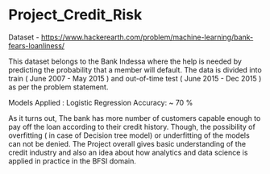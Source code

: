 # Project_Credit_Risk
Dataset - https://www.hackerearth.com/problem/machine-learning/bank-fears-loanliness/

This dataset belongs to the Bank Indessa where the help is needed by predicting the probability that a member will default. The data is divided into train ( June 2007 - May 2015 ) and out-of-time test ( June 2015 - Dec 2015 ) as per the problem statement.

Models Applied : Logistic Regression Accuracy: ~ 70 %

As it turns out, The bank has more number of customers capable enough to pay off the loan according to their credit history. Though, the possibility of overfitting ( in case of Decision tree model) or underfitting of the models can not be denied. 
    The Project overall gives basic understanding of the credit industry and also an idea about how analytics and data science is applied in practice in the BFSI domain.
